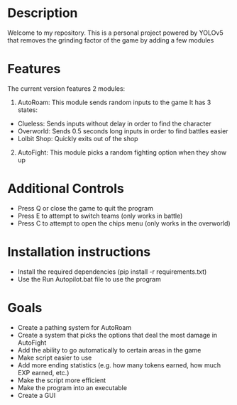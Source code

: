 # Description
Welcome to my repository. This is a personal project powered by YOLOv5 that removes the grinding factor of the game by adding a few modules

# Features
The current version features 2 modules:

1) AutoRoam: This module sends random inputs to the game
It has 3 states:
- Clueless: Sends inputs without delay in order to find the character
- Overworld: Sends 0.5 seconds long inputs in order to find battles easier
- Lolbit Shop: Quickly exits out of the shop

2) AutoFight: This module picks a random fighting option when they show up

# Additional Controls
- Press Q or close the game to quit the program
- Press E to attempt to switch teams (only works in battle)
- Press C to attempt to open the chips menu (only works in the overworld)

# Installation instructions
- Install the required dependencies (pip install -r requirements.txt)
- Use the Run Autopilot.bat file to use the program

# Goals
- Create a pathing system for AutoRoam
- Create a system that picks the options that deal the most damage in AutoFight
- Add the ability to go automatically to certain areas in the game
- Make script easier to use
- Add more ending statistics (e.g. how many tokens earned, how much EXP earned, etc.)
- Make the script more efficient
- Make the program into an executable
- Create a GUI